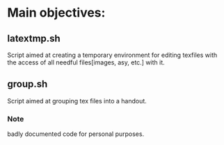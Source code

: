 # Main objectives:
	
## latextmp.sh
  Script aimed at creating a temporary environment for editing texfiles with the access of all needful files[images, asy, etc.] with it.

## group.sh
  Script aimed at grouping tex files into a handout.

### Note
badly documented code for personal purposes.
